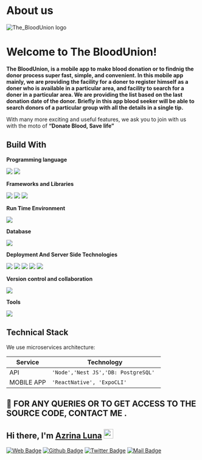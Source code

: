 # About us

![The_BloodUnion logo](https://cdn.ichinglab.com/bloodUnion.jpeg "The BloodUnion")

# Welcome to The BloodUnion!

**The BloodUnion, is a mobile app to make blood donation or to findnig the donor process super fast, simple, and convenient. In
this mobile app mainly, we are providing the facility for a doner to register himself as a doner who
is available in a particular area, and facility to search for a doner in a particular area. We are
providing the list based on the last donation date of the donor. Briefly in this app blood seeker will be able to search donors of a
particular group with all the details in a single tip.**

With many more exciting and useful features, we ask you to join with us with the moto of  **“Donate Blood, Save life”**

## Build With

**Programming language**

<img src="https://img.shields.io/badge/JavaScript-ffff00?style=for-the-badge&logo=javascript&logoColor=black" />

<img src="https://img.shields.io/badge/TypeScript-007ACC?style=for-the-badge&logo=typescript&logoColor=white" />


**Frameworks and Libraries**

<img src="https://img.shields.io/badge/nestjs-%23E0234E?style=for-the-badge&logo=nestjs&logoColor=white" />
 <img src="https://img.shields.io/badge/react_native-%2320232a.svg?style=for-the-badge&logo=react&logoColor=%2361DAFB" />
 <img src="https://img.shields.io/badge/expo-1C1E24?style=for-the-badge&logo=expo&logoColor=#D04A37" />
 
 
**Run Time Environment**

<img src="https://img.shields.io/badge/Node.js-339933?style=for-the-badge&logo=nodedotjs&logoColor=white" />

**Database**

 <img src="https://img.shields.io/badge/PostgreSQL-316192?style=for-the-badge&logo=postgresql&logoColor=white" />
 
**Deployment And Server Side Technologies**

 <img src="https://img.shields.io/badge/github%20actions-%232671E5.svg?style=for-the-badge&logo=githubactions&logoColor=white"/>
 <img src="https://img.shields.io/badge/DigitalOcean-%230167ff.svg?style=for-the-badge&logo=digitalOcean&logoColor=white"/>
 <img src="https://img.shields.io/badge/Cloudflare-F38020?style=for-the-badge&logo=Cloudflare&logoColor=white"/>
  <img src="https://img.shields.io/badge/docker-%230db7ed.svg?style=for-the-badge&logo=docker&logoColor=white"/>
   <img src="https://img.shields.io/badge/nginx-%23009639.svg?style=for-the-badge&logo=nginx&logoColor=white"/>

**Version control and collaboration**

<img src="https://img.shields.io/badge/github-%23121011.svg?style=for-the-badge&logo=github&logoColor=white"/>

**Tools**

 <img src="https://img.shields.io/badge/Visual_Studio_Code-0078D4?style=for-the-badge&logo=visual%20studio%20code&logoColor=white" />


## Technical Stack

We use microservices architecture:

| Service      | Technology                                       |
| ------------ | ------------------------------------------------ |
| API          | `'Node','Nest JS','DB: PostgreSQL' `             
| MOBILE APP   | `'ReactNative', 'ExpoCLI'`                       |

## 🤝 FOR ANY QUERIES OR TO GET ACCESS TO THE SOURCE CODE, CONTACT ME .
##  Hi there, I'm <a href="https://azrinaluna.net" target="_blank">Azrina Luna</a> <img src="https://media.giphy.com/media/hvRJCLFzcasrR4ia7z/giphy.gif" width="25"> </samp>

[![Web Badge](https://img.shields.io/badge/🌐Website-1877F2?style=for-the-badge&logo=&logoColor=white)](https://azrinaluna.net/) 
[![Github Badge](https://img.shields.io/badge/github-%23121011.svg?style=for-the-badge&logo=github&logoColor=white)](https://github.com/Azrina-A-Luna) 
[![Twitter Badge](https://img.shields.io/badge/Twitter-1DA1F2?style=for-the-badge&logo=twitter&logoColor=white)](https://twitter.com/azrina_a?s=20) 
[![Mail Badge](https://img.shields.io/badge/Gmail-D14836?style=for-the-badge&logo=gmail&logoColor=white)](mailto:azrinaluna2321@gmail.com)
